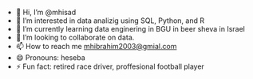 - 👋 Hi, I’m @mhisad
- 👀 I’m interested in data analizig using SQL, Python, and R
- 🌱 I’m currently learning data enginering in BGU in beer sheva in Israel
- 💞️ I’m looking to collaborate on data.
- 📫 How to reach me mhibrahim2003@gmial.com
- 😄 Pronouns: heseba
- ⚡ Fun fact: retired race driver, proffesional football player

<!---
mhisad/mhisad is a ✨ special ✨ repository because its `README.md` (this file) appears on your GitHub profile.
You can click the Preview link to take a look at your changes.
--->

